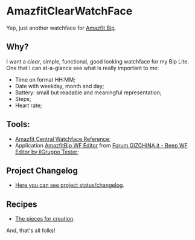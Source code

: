 # AmazfitClearWatchFace
 Yep, just another watchface for [Amazfit Bip](https://en.amazfit.com/bip-lite.html).

 ## Why?
 I want a *clear*, simple, functional, good looking watchface for my Bip Lite. One that I can at-a-glance see what is really important to me:
 - Time on format HH:MM;
 - Date with weekday, month and day;
 - Battery: small but readable and meaningful representation;
 - Steps;
 - Heart rate;

 ## Tools:
 - [Amazfit Central Watchface Reference](https://amazfitcentral.com/2018/02/05/amazfit-bip-watchface-reference-including-some-json-docs/);
 - Application [AmazfitBip WF Editor](https://www.mediafire.com/folder/3o37tsmbbh5u3/Amazfit_Bip_Editor_-_Stable#qr2m99j209ghb) from [Forum GIZCHINA.it - Beep WF Editor by ilGruppo Tester](https://forum.gizchina.it/index.php?/topic/1489-bip-wf-editor-by-ilgruppotester/);


## Project Changelog
- [Here you can see project status/changelog](changelog.md).

## Recipes
- [The pieces for creation](recipes.md).

 And, that's all folks!


